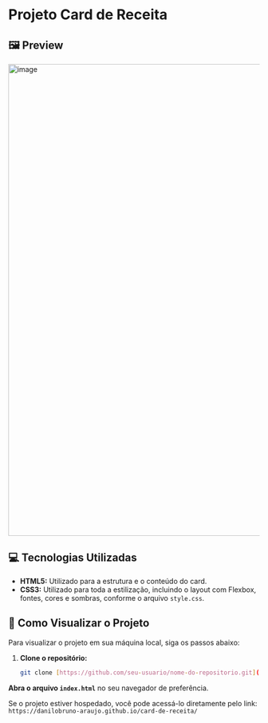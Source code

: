 # Projeto Card de Receita

## 🖼️ Preview

<img width="1050" height="945" alt="image" src="https://github.com/user-attachments/assets/e192e1f1-a788-46ce-b0cd-a47f963f634b" />

## 💻 Tecnologias Utilizadas

* **HTML5:** Utilizado para a estrutura e o conteúdo do card.
* **CSS3:** Utilizado para toda a estilização, incluindo o layout com Flexbox, fontes, cores e sombras, conforme o arquivo `style.css`.

## 🚀 Como Visualizar o Projeto

Para visualizar o projeto em sua máquina local, siga os passos abaixo:

1.  **Clone o repositório:**
    ```bash
    git clone [https://github.com/seu-usuario/nome-do-repositorio.git](https://github.com/seu-usuario/nome-do-repositorio.git)
    ```
 **Abra o arquivo `index.html`** no seu navegador de preferência.

Se o projeto estiver hospedado, você pode acessá-lo diretamente pelo link: `https://danilobruno-araujo.github.io/card-de-receita/`
